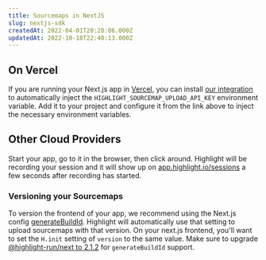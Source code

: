 ```yaml
---
title: Sourcemaps in NextJS
slug: nextjs-sdk
createdAt: 2022-04-01T20:28:06.000Z
updatedAt: 2022-10-18T22:40:13.000Z
---
```


## On Vercel

If you are running your Next.js app in [Vercel](https://vercel.app/), you can install [our integration](https://vercel.com/integrations/highlight) to automatically inject the `HIGHLIGHT_SOURCEMAP_UPLOAD_API_KEY` environment variable. Add it to your project and configure it from the link above to inject the necessary environment variables.

## Other Cloud Providers

Start your app, go to it in the browser, then click around. Highlight will be recording your session and it will show up on [app.highlight.io/sessions](https://app.highlight/sessions) a few seconds after recording has started.

### Versioning your Sourcemaps

To version the frontend of your app, we recommend using the Next.js config [generateBuildId](https://nextjs.org/docs/api-reference/next.config.js/configuring-the-build-id). Highlight will automatically use that setting to upload sourcemaps with that version. On your next.js frontend, you'll want to set the `H.init` setting of `version` to the same value. Make sure to upgrade [@highlight-run/next to 2.1.2](https://www.npmjs.com/package/@highlight-run/next/v/2.1.0) for `generateBuildId` support.
